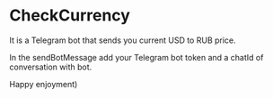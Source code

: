# CheckCurrency
It is a Telegram bot that sends you current USD to RUB price.

In the sendBotMessage add your Telegram bot token and a chatId of conversation with bot.

Happy enjoyment)
